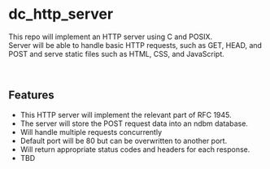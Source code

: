 # dc_http_server

This repo will implement an HTTP server using C and POSIX. <br>
Server will be able to handle basic HTTP requests, such as GET, HEAD, and POST and serve static files such as HTML, CSS, and JavaScript. <br>

<br>

## Features
- This HTTP server will implement the relevant part of RFC 1945. 
- The server will store the POST request data into an ndbm database. 
- Will handle multiple requests concurrently
- Default port will be 80 but can be overwritten to another port.
- Will return appropriate status codes and headers for each response.
- TBD
